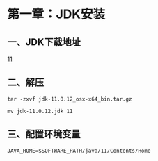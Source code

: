 # 第一章：JDK安装

## 一、JDK下载地址
[11](https://www.oracle.com/java/technologies/javase-jdk11-downloads.html#license-lightbox)

## 二、解压
```shell
tar -zxvf jdk-11.0.12_osx-x64_bin.tar.gz

mv jdk-11.0.12.jdk 11
```

## 三、配置环境变量
```shell
JAVA_HOME=$SOFTWARE_PATH/java/11/Contents/Home
```

<ad/>
<comment/>
